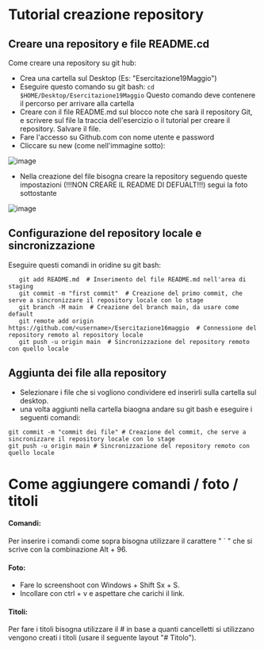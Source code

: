 # Tutorial creazione repository
## Creare una repository e file README.cd
Come creare una repository su git hub:
- Crea una cartella sul Desktop (Es: "Esercitazione19Maggio")
- Eseguire questo comando su git bash:
```cd $HOME/Desktop/Esercitazione19Maggio```
Questo comando deve contenere il percorso per arrivare alla cartella
- Creare con il file README.md sul blocco note che sarà il repository Git, e scrivere sul file la traccia dell'esercizio o il tutorial per creare il repository. Salvare il file.
- Fare l'accesso su Github.com con nome utente e password
- Cliccare su new (come nell'immagine sotto):

![image](https://github.com/Iltelli05/Esercitazione19Maggio/assets/129155620/37ab8f93-924a-4330-b9fd-2013aba3db79)
- Nella creazione del file bisogna creare la repository seguendo queste impostazioni (!!!NON CREARE IL README DI DEFUALT!!!) segui la foto sottostante

![image](https://github.com/Iltelli05/Esercitazione19Maggio/assets/129155620/978db7ff-3e5d-4a91-845b-b09d89898abd)


## Configurazione del repository locale e sincronizzazione
Eseguire questi comandi in oridine su git bash:
``` git init  # Inizializza il repository locale
   git add README.md  # Inserimento del file README.md nell'area di staging
   git commit -m "first commit"  # Creazione del primo commit, che serve a sincronizzare il repository locale con lo stage
   git branch -M main  # Creazione del branch main, da usare come default
   git remote add origin https://github.com/<username>/Esercitazione16maggio  # Connessione del repository remoto al repository locale
   git push -u origin main  # Sincronizzazione del repository remoto con quello locale
```

## Aggiunta dei file alla repository
- Selezionare i file che si vogliono condividere ed inserirli sulla cartella sul desktop.
- una volta aggiunti nella cartella biaogna andare su git bash e eseguire i seguenti comandi:
```git add . # Inserimento di tutti i nuovi file della cartella nell'area di staging
git commit -m "commit dei file" # Creazione del commit, che serve a sincronizzare il repository locale con lo stage
git push -u origin main # Sincronizzazione del repository remoto con quello locale
```













# Come aggiungere comandi / foto / titoli
#### Comandi:
Per inserire i comandi come sopra bisogna utilizzare il carattere " ` " che si scrive con la combinazione Alt + 96.
#### Foto:
 - Fare lo screenshoot con Windows + Shift Sx + S.
 - Incollare con ctrl + v e aspettare che carichi il link.
 #### Titoli:
 Per fare i titoli bisogna utilizzare il # in base a quanti cancelletti si utilizzano vengono creati i titoli (usare il seguente layout "# Titolo").
